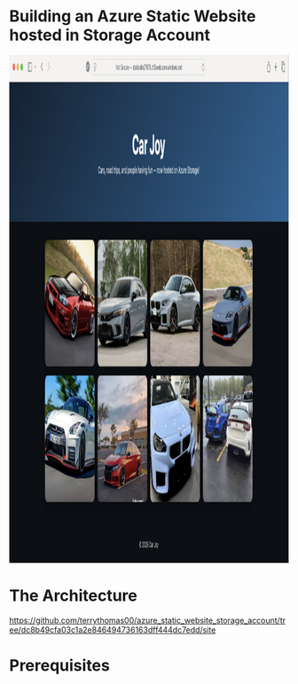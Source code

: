 # Building an Azure Static Website hosted in Storage Account

<img width="1619" height="916" alt="Screenshot 2025-09-19 at 9 38 44 AM" src="https://github.com/terrythomas00/azure_static_website_storage_account/blob/main/az_static_web.png" />

# The Architecture
https://github.com/terrythomas00/azure_static_website_storage_account/tree/dc8b49cfa03c1a2e846494736163dff444dc7edd/site
# Prerequisites

